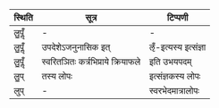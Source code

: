 | स्थिति | सूत्र | टिप्पणी |
| ----- | ------- | ------ |
| लु॒पॢँ॑ | - | - |
| लु॒पॢँ॑ | उपदेशेऽजनुनासिक इत् | ऌँ-इत्यस्य इत्संज्ञा |
| लु॒पॢँ॑ | स्वरितञितः कर्त्रभिप्राये क्रियाफले | इति उभयपदम् |
| लु॒प् | तस्य लोपः | इत्संज्ञकस्य लोपः |
| लुप् | - | स्वरभेदमात्रालोपः |

